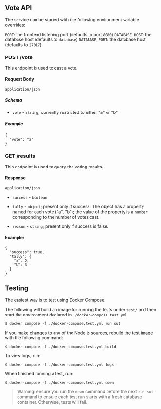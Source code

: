 ## Vote API

The service can be started with the following environment variable overrides:

`PORT`: the frontend listening port (defaults to port `8080`)
`DATABASE_HOST`: the database host (defaults to `database`)
`DATABASE_PORT`: the database host (defaults to `27017`)

### POST /vote

This endpoint is used to cast a vote.

#### Request Body

`application/json`

##### Schema

* `vote` - `string`; currently restricted to either "a" or "b"

##### Example

```
{
  "vote": "a"
}
```

### GET /results

This endpoint is used to query the voting results.

#### Response

`application/json`

* `success` - `boolean`

* `tally` - `object`; present only if success. The object has a property named for each vote ("a", "b"); the value of the property is a `number` corresponding to the number of votes cast.

* `reason` - `string`; present only if success is false.

#### Example:

```
{
  "success": true,
  "tally": {
    "a": 5,
    "b": 3
  }
}
```

## Testing

The easiest way is to test using Docker Compose.

The following will build an image for running the tests under `test/` and then start
the environment declared in `./docker-compose.test.yml`.

    $ docker compose -f ./docker-compose.test.yml run sut

If you make changes to any of the Node.js sources, rebuild the test image with the
following command:

    $ docker compose -f ./docker-compose.test.yml build

To view logs, run:

    $ docker compose -f ./docker-compose.test.yml logs

When finished running a test, run:

    $ docker-compose -f ./docker-compose.test.yml down

> Warning: ensure you run the `down` command before the next `run sut`
> command to ensure each test run starts with a fresh database
> container. Otherwise, tests will fail.
